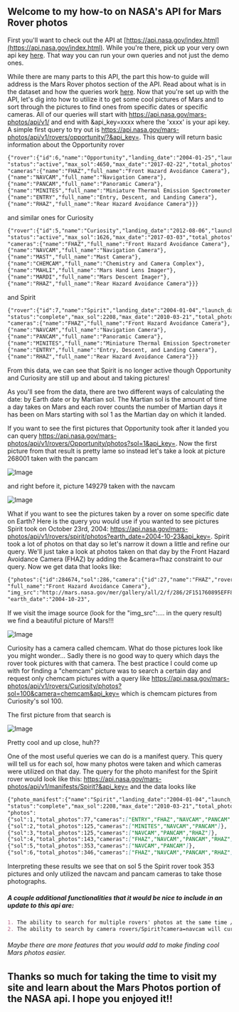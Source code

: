 ## Welcome to my how-to on NASA's API for Mars Rover photos

First you'll want to check out the API at [https://api.nasa.gov/index.html](https://api.nasa.gov/index.html).  While you're there, pick up your very own api key [here](https://api.nasa.gov/index.html#apply-for-an-api-key).  That way you can run your own queries and not just the demo ones.

While there are many parts to this API, the part this how-to guide will address is the Mars Rover photos section of the API. Read about what is in the dataset and how the queries work [here](https://api.nasa.gov/api.html#MarsPhotos).  Now that you're set up with the API, let's dig into how to utilize it to get some cool pictures of Mars and to sort through the pictures to find ones from specific dates or specific cameras. All of our queries will start with https://api.nasa.gov/mars-photos/api/v1/ and end with &api_key=xxxx where the 'xxxx' is your api key. A simple first query to try out is https://api.nasa.gov/mars-photos/api/v1/rovers/opportunity/?&api_key=.  This query will return basic information about the Opportunity rover 

```markdown
{"rover":{"id":6,"name":"Opportunity","landing_date":"2004-01-25","launch_date":"2003-07-07",
"status":"active","max_sol":4650,"max_date":"2017-02-22","total_photos":187093,
"cameras":{"name":"FHAZ","full_name":"Front Hazard Avoidance Camera"},
{"name":"NAVCAM","full_name":"Navigation Camera"},
{"name":"PANCAM","full_name":"Panoramic Camera"},
{"name":"MINITES","full_name":"Miniature Thermal Emission Spectrometer (Mini-TES)"},
{"name":"ENTRY","full_name":"Entry, Descent, and Landing Camera"},
{"name":"RHAZ","full_name":"Rear Hazard Avoidance Camera"}}}
```

and similar ones for Curiosity 
```markdown
{"rover":{"id":5,"name":"Curiosity","landing_date":"2012-08-06","launch_date":"2011-11-26",
"status":"active","max_sol":1626,"max_date":"2017-03-03","total_photos":306684,
"cameras":{"name":"FHAZ","full_name":"Front Hazard Avoidance Camera"},
{"name":"NAVCAM","full_name":"Navigation Camera"},
{"name":"MAST","full_name":"Mast Camera"},
{"name":"CHEMCAM","full_name":"Chemistry and Camera Complex"},
{"name":"MAHLI","full_name":"Mars Hand Lens Imager"},
{"name":"MARDI","full_name":"Mars Descent Imager"},
{"name":"RHAZ","full_name":"Rear Hazard Avoidance Camera"}}}
```

and Spirit
```markdown
{"rover":{"id":7,"name":"Spirit","landing_date":"2004-01-04","launch_date":"2003-06-10",
"status":"complete","max_sol":2208,"max_date":"2010-03-21","total_photos":124550,
"cameras":{"name":"FHAZ","full_name":"Front Hazard Avoidance Camera"},
{"name":"NAVCAM","full_name":"Navigation Camera"},
{"name":"PANCAM","full_name":"Panoramic Camera"},
{"name":"MINITES","full_name":"Miniature Thermal Emission Spectrometer (Mini-TES)"},
{"name":"ENTRY","full_name":"Entry, Descent, and Landing Camera"},
{"name":"RHAZ","full_name":"Rear Hazard Avoidance Camera"}}}
```

From this data, we can see that Spirit is no longer active though Opportunity and Curiosity are still up and about and taking pictures!

As you'll see from the data, there are two different ways of calculating the date: by Earth date or by Martian sol. The Martian sol is the amount of time a day takes on Mars and each rover counts the number of Martian days it has been on Mars starting with sol 1 as the Martian day on which it landed.

If you want to see the first pictures that Opportunity took after it landed you can query https://api.nasa.gov/mars-photos/api/v1/rovers/Opportunity/photos?sol=1&api_key=.  Now the first picture from that result is pretty lame so instead let's take a look at picture 268001 taken with the pancam

![Image](http://mars.nasa.gov/mer/gallery/all/1/p/001/1P128287181EFF0000P2303L2M1-BR.JPG)

and right before it, picture 149279 taken with the navcam

![Image](http://mars.nasa.gov/mer/gallery/all/1/n/001/1N128285132EDN0000P1500R0M1-BR.JPG)

What if you want to see the pictures taken by a rover on some specific date on Earth? Here is the query you would use if you wanted to see pictures Spirit took on October 23rd, 2004: https://api.nasa.gov/mars-photos/api/v1/rovers/spirit/photos?earth_date=2004-10-23&api_key=.  Spirit took a lot of photos on that day so let's narrow it down a little and refine our query.  We'll just take a look at photos taken on that day by the Front Hazard Avoidance Camera (FHAZ) by adding the &camera=fhaz constraint to our query.  Now we get data that looks like:  

```markdown
{"photos":{"id":284674,"sol":286,"camera":{"id":27,"name":"FHAZ","rover_id":7,
"full_name":"Front Hazard Avoidance Camera"},
"img_src":"http://mars.nasa.gov/mer/gallery/all/2/f/286/2F151760895EFF8987P1110L0M1-BR.JPG",
"earth_date":"2004-10-23",

```

If we visit the image source (look for the "img_src":.... in the query result) we find a beautiful picture of Mars!!!

![Image](http://mars.nasa.gov/mer/gallery/all/2/f/286/2F151760895EFF8987P1110L0M1-BR.JPG)

Curiosity has a camera called chemcam.  What do those pictures look like you might wonder...  Sadly there is no good way to query which days the rover took pictures with that camera. The best practice I could come up with for finding a "chemcam" picture was to search a certain day and request only chemcam pictures with a query like https://api.nasa.gov/mars-photos/api/v1/rovers/Curiosity/photos?sol=100&camera=chemcam&api_key= which is chemcam pictures from Curiosity's sol 100.

The first picture from that search is 

![Image](http://mars.jpl.nasa.gov/msl-raw-images/ods/surface/sol/00100/soas/rdr/ccam/CR0_406369429PRC_F0050104CCAM01100L1.PNG)

Pretty cool and up close, huh??

One of the most useful queries we can do is a manifest query.  This query will tell us for each sol, how many photos were taken and which cameras were utilized on that day. The query for the photo manifest for the Spirit rover would look like this: https://api.nasa.gov/mars-photos/api/v1/manifests/Spirit?&api_key= and the data looks like 

```markdown
{"photo_manifest":{"name":"Spirit","landing_date":"2004-01-04","launch_date":"2003-06-10",
"status":"complete","max_sol":2208,"max_date":"2010-03-21","total_photos":124550,
"photos":
{"sol":1,"total_photos":77,"cameras":["ENTRY","FHAZ","NAVCAM","PANCAM","RHAZ"]},
{"sol":2,"total_photos":125,"cameras":["MINITES","NAVCAM","PANCAM"]},
{"sol":3,"total_photos":125,"cameras":["NAVCAM","PANCAM","RHAZ"]},
{"sol":4,"total_photos":143,"cameras":["FHAZ","NAVCAM","PANCAM","RHAZ"]},
{"sol":5,"total_photos":353,"cameras":["NAVCAM","PANCAM"]},
{"sol":6,"total_photos":346,"cameras":["FHAZ","NAVCAM","PANCAM","RHAZ"]}
```

Interpreting these results we see that on sol 5 the Spirit rover took 353 pictures and only utilized the navcam and pancam cameras to take those photographs.


##### A couple additional functionalities that it would be nice to include in an update to this api are:
```markdown
1. The ability to search for multiple rovers' photos at the same time /rovers/spirit&curiosity/photos?earth_date=2017-3-1 for instance
2. The ability to search by camera rovers/Spirit?camera=navcam will currently just return the basic rover information instead of returning all the photos Spirit took with its navcam.  
```
###### Maybe there are more features that you would add to make finding cool Mars photos easier.


## Thanks so much for taking the time to visit my site and learn about the Mars Photos portion of the NASA api.  I hope you enjoyed it!!
